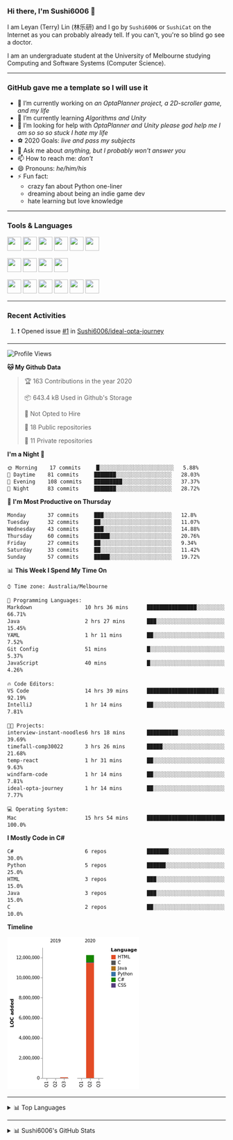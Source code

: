 ### Hi there, I'm Sushi6006 👋

<!--**Sushi6006/Sushi6006** is a ✨ _special_ ✨ repository because its `README.md` (this file) appears on your GitHub profile.-->

I am Leyan (Terry) Lin (林乐研) and I go by `Sushi6006` or `SushiCat` on the Internet as you can probably already tell. If you can't, you're so blind go see a doctor.

I am an undergraduate student at the University of Melbourne studying Computing and Software Systems (Computer Science). 

--- 

### GitHub gave me a template so I will use it
- 🔭 I’m currently working on *an OptaPlanner project, a 2D-scroller game, and my life*
- 🌱 I’m currently learning *Algorithms and Unity*
- 🤔 I’m looking for help with *OptaPlanner and Unity please god help me I am so so so stuck I hate my life*
- ⚽️ 2020 Goals: *live and pass my subjects*
- 💬 Ask me about *anything, but I probably won't answer you*
- 📫 How to reach me: *don't*
- 😄 Pronouns: *he/him/his*
- ⚡ Fun fact:
  - crazy fan about Python one-liner
  - dreaming about being an indie game dev
  - hate learning but love knowledge

---

### Tools & Languages
<p>
  <img height="32" width="32" src="https://cdn.jsdelivr.net/npm/simple-icons@v3/icons/apple.svg"/>
  <img height="32" width="32" src="https://cdn.jsdelivr.net/npm/simple-icons@v3/icons/visualstudiocode.svg"/>
  <img height="32" width="32" src="https://cdn.jsdelivr.net/npm/simple-icons@v3/icons/github.svg"/>
  <img height="32" width="32" src="https://cdn.jsdelivr.net/npm/simple-icons@v3/icons/git.svg"/>
  <img height="32" width="32" src="https://cdn.jsdelivr.net/npm/simple-icons@v3/icons/discord.svg"/>
  <img height="32" width="32" src="https://cdn.jsdelivr.net/npm/simple-icons@v3/icons/atom.svg"/>
</p>
<p>
  <img height="32" width="32" src="https://cdn.jsdelivr.net/npm/simple-icons@v3/icons/adobephotoshop.svg"/>
  <img height="32" width="32" src="https://cdn.jsdelivr.net/npm/simple-icons@v3/icons/adobexd.svg"/>
  <img height="32" width="32" src="https://cdn.jsdelivr.net/npm/simple-icons@v3/icons/vsco.svg"/>
  <img height="32" width="32" src="https://cdn.jsdelivr.net/npm/simple-icons@v3/icons/spotify.svg"/>
</p>
<p>
  <img height="32" width="32" src="https://cdn.jsdelivr.net/npm/simple-icons@v3/icons/python.svg"/>
  <img height="32" width="32" src="https://cdn.jsdelivr.net/npm/simple-icons@v3/icons/c.svg"/>
  <img height="32" width="32" src="https://cdn.jsdelivr.net/npm/simple-icons@v3/icons/csharp.svg"/>
  <img height="32" width="32" src="https://cdn.jsdelivr.net/npm/simple-icons@v3/icons/java.svg"/>
  <img height="32" width="32" src="https://cdn.jsdelivr.net/npm/simple-icons@v3/icons/markdown.svg"/>
  <img height="32" width="32" src="https://cdn.jsdelivr.net/npm/simple-icons@v3/icons/mysql.svg"/>
</p>

--- 

### Recent Activities
<!--START_SECTION:activity-->
1. ❗️ Opened issue [#1](https://github.com//Sushi6006/ideal-opta-journey/issues/1) in [Sushi6006/ideal-opta-journey](https://github.com//Sushi6006/ideal-opta-journey)
<!--END_SECTION:activity-->

---

<!--START_SECTION:waka-->
![Profile Views](http://img.shields.io/badge/Profile%20Views-159-blue)

**🐱 My Github Data** 

> 🏆 163 Contributions in the year 2020
 > 
> 📦 643.4 kB Used in Github's Storage 
 > 
> 🚫 Not Opted to Hire
 > 
> 📜 18 Public repositories
 > 
> 🔑 11 Private repositories 

**I'm a Night 🦉** 

```text
🌞 Morning    17 commits     █░░░░░░░░░░░░░░░░░░░░░░░░   5.88% 
🌆 Daytime    81 commits     ███████░░░░░░░░░░░░░░░░░░   28.03% 
🌃 Evening    108 commits    █████████░░░░░░░░░░░░░░░░   37.37% 
🌙 Night      83 commits     ███████░░░░░░░░░░░░░░░░░░   28.72%

```
📅 **I'm Most Productive on Thursday** 

```text
Monday       37 commits     ███░░░░░░░░░░░░░░░░░░░░░░   12.8% 
Tuesday      32 commits     ██░░░░░░░░░░░░░░░░░░░░░░░   11.07% 
Wednesday    43 commits     ███░░░░░░░░░░░░░░░░░░░░░░   14.88% 
Thursday     60 commits     █████░░░░░░░░░░░░░░░░░░░░   20.76% 
Friday       27 commits     ██░░░░░░░░░░░░░░░░░░░░░░░   9.34% 
Saturday     33 commits     ██░░░░░░░░░░░░░░░░░░░░░░░   11.42% 
Sunday       57 commits     █████░░░░░░░░░░░░░░░░░░░░   19.72%

```


📊 **This Week I Spend My Time On** 

```text
⌚︎ Time zone: Australia/Melbourne

💬 Programming Languages: 
Markdown                 10 hrs 36 mins      ████████████████░░░░░░░░░   66.71% 
Java                     2 hrs 27 mins       ███░░░░░░░░░░░░░░░░░░░░░░   15.45% 
YAML                     1 hr 11 mins        ██░░░░░░░░░░░░░░░░░░░░░░░   7.52% 
Git Config               51 mins             █░░░░░░░░░░░░░░░░░░░░░░░░   5.37% 
JavaScript               40 mins             █░░░░░░░░░░░░░░░░░░░░░░░░   4.26%

🔥 Code Editors: 
VS Code                  14 hrs 39 mins      ███████████████████████░░   92.19% 
IntelliJ                 1 hr 14 mins        ██░░░░░░░░░░░░░░░░░░░░░░░   7.81%

🐱‍💻 Projects: 
interview-instant-noodles6 hrs 18 mins       ██████████░░░░░░░░░░░░░░░   39.69% 
timefall-comp30022       3 hrs 26 mins       █████░░░░░░░░░░░░░░░░░░░░   21.68% 
temp-react               1 hr 31 mins        ██░░░░░░░░░░░░░░░░░░░░░░░   9.63% 
windfarm-code            1 hr 14 mins        ██░░░░░░░░░░░░░░░░░░░░░░░   7.81% 
ideal-opta-journey       1 hr 14 mins        ██░░░░░░░░░░░░░░░░░░░░░░░   7.77%

💻 Operating System: 
Mac                      15 hrs 54 mins      █████████████████████████   100.0%

```

**I Mostly Code in C#** 

```text
C#                       6 repos             ███████░░░░░░░░░░░░░░░░░░   30.0% 
Python                   5 repos             ██████░░░░░░░░░░░░░░░░░░░   25.0% 
HTML                     3 repos             ███░░░░░░░░░░░░░░░░░░░░░░   15.0% 
Java                     3 repos             ███░░░░░░░░░░░░░░░░░░░░░░   15.0% 
C                        2 repos             ██░░░░░░░░░░░░░░░░░░░░░░░   10.0%

```


**Timeline**

![Chart not found](https://github.com/Sushi6006/Sushi6006/blob/master/charts/bar_graph.png) 


<!--END_SECTION:waka-->


<!--
---

### Spotify Now Playing
<img src="https://novatorem-eight-fawn.vercel.app/api/spotify" alt="Sushi6006 Spotify Playing" width="350"/>
-->

--- 

<details>
  <summary>📊 Top Languages</summary>
  <br>
  <img src="https://github-readme-stats.vercel.app/api/top-langs/?username=sushi6006&layout=compact" alt="Top Langs">
</details>

---

<details>
  <summary>📊 Sushi6006's GitHub Stats</summary>
  <br>
  <img alt="Sushi6006's Github Stats" src="https://github-readme-stats.sushi6006.vercel.app/api?username=Sushi6006&show_icons=true"/>
</details>
  


